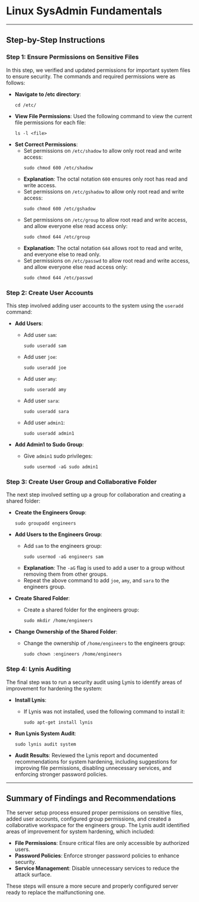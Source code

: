 # Linux SysAdmin Fundamentals

---

## Step-by-Step Instructions

### Step 1: Ensure Permissions on Sensitive Files
In this step, we verified and updated permissions for important system files to ensure security. The commands and required permissions were as follows:

- **Navigate to /etc directory**:
  ```
  cd /etc/
  ```
- **View File Permissions**: Used the following command to view the current file permissions for each file:
  ```
  ls -l <file>
  ```
- **Set Correct Permissions**:
  - Set permissions on `/etc/shadow` to allow only root read and write access:
    ```
    sudo chmod 600 /etc/shadow
    ```
  - **Explanation**: The octal notation `600` ensures only root has read and write access.
  - Set permissions on `/etc/gshadow` to allow only root read and write access:
    ```
    sudo chmod 600 /etc/gshadow
    ```
  - Set permissions on `/etc/group` to allow root read and write access, and allow everyone else read access only:
    ```
    sudo chmod 644 /etc/group
    ```
  - **Explanation**: The octal notation `644` allows root to read and write, and everyone else to read only.
  - Set permissions on `/etc/passwd` to allow root read and write access, and allow everyone else read access only:
    ```
    sudo chmod 644 /etc/passwd
    ```

### Step 2: Create User Accounts
This step involved adding user accounts to the system using the `useradd` command:

- **Add Users**:
  - Add user `sam`:
    ```
    sudo useradd sam
    ```
  - Add user `joe`:
    ```
    sudo useradd joe
    ```
  - Add user `amy`:
    ```
    sudo useradd amy
    ```
  - Add user `sara`:
    ```
    sudo useradd sara
    ```
  - Add user `admin1`:
    ```
    sudo useradd admin1
    ```

- **Add Admin1 to Sudo Group**:
  - Give `admin1` sudo privileges:
    ```
    sudo usermod -aG sudo admin1
    ```

### Step 3: Create User Group and Collaborative Folder
The next step involved setting up a group for collaboration and creating a shared folder:

- **Create the Engineers Group**:
  ```
  sudo groupadd engineers
  ```

- **Add Users to the Engineers Group**:
  - Add `sam` to the engineers group:
    ```
    sudo usermod -aG engineers sam
    ```
  - **Explanation**: The `-aG` flag is used to add a user to a group without removing them from other groups.
  - Repeat the above command to add `joe`, `amy`, and `sara` to the engineers group.

- **Create Shared Folder**:
  - Create a shared folder for the engineers group:
    ```
    sudo mkdir /home/engineers
    ```

- **Change Ownership of the Shared Folder**:
  - Change the ownership of `/home/engineers` to the engineers group:
    ```
    sudo chown :engineers /home/engineers
    ```

### Step 4: Lynis Auditing
The final step was to run a security audit using Lynis to identify areas of improvement for hardening the system:

- **Install Lynis**:
  - If Lynis was not installed, used the following command to install it:
    ```
    sudo apt-get install lynis
    ```

- **Run Lynis System Audit**:
  ```
  sudo lynis audit system
  ```

- **Audit Results**: Reviewed the Lynis report and documented recommendations for system hardening, including suggestions for improving file permissions, disabling unnecessary services, and enforcing stronger password policies.

---

## Summary of Findings and Recommendations
The server setup process ensured proper permissions on sensitive files, added user accounts, configured group permissions, and created a collaborative workspace for the engineers group. The Lynis audit identified areas of improvement for system hardening, which included:

- **File Permissions**: Ensure critical files are only accessible by authorized users.
- **Password Policies**: Enforce stronger password policies to enhance security.
- **Service Management**: Disable unnecessary services to reduce the attack surface.

These steps will ensure a more secure and properly configured server ready to replace the malfunctioning one.


